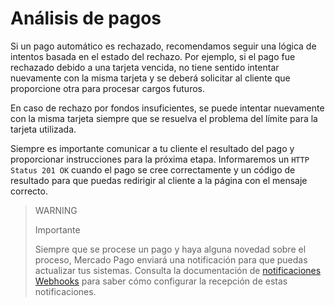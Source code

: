 # Análisis de pagos

Si un pago automático es rechazado, recomendamos seguir una lógica de intentos basada en el estado del rechazo. Por ejemplo, si el pago fue rechazado debido a una tarjeta vencida, no tiene sentido intentar nuevamente con la misma tarjeta y se deberá solicitar al cliente que proporcione otra para procesar cargos futuros.

En caso de rechazo por fondos insuficientes, se puede intentar nuevamente con la misma tarjeta siempre que se resuelva el problema del límite para la tarjeta utilizada.

Siempre es importante comunicar a tu cliente el resultado del pago y proporcionar instrucciones para la próxima etapa. Informaremos un `HTTP Status 201 OK` cuando el pago se cree correctamente y un código de resultado para que puedas redirigir al cliente a la página con el mensaje correcto.

> WARNING
>
> Importante
>
> Siempre que se procese un pago y haya alguna novedad sobre el proceso, Mercado Pago enviará una notificación para que puedas actualizar tus sistemas. Consulta la documentación de [notificaciones Webhooks](/developers/es/docs/your-integrations/notifications/webhooks) para saber cómo configurar la recepción de estas notificaciones.